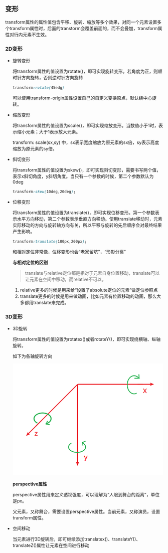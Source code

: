 ## 变形

transform属性的属性值包含平移、旋转、缩放等多个效果，对同一个元素设置多个transform属性时，后面的transtorm会覆盖前面的，而不会叠加，transform属性对行内元素不生效。

### 2D变形

* 旋转变形

  将transform属性的值设置为rotate()，即可实现旋转变形。若角度为正，则顺时针方向旋转，否则逆时针方向旋转

  ```css
  transform:rotate(45edg)
  ```

  可以使用transform-origin属性设置自己的自定义变换原点，默认绕中心旋转。

  

* 缩放变形

  将transform属性的值设置为scale()，即可实现缩放变形。当数值小于1时，表示缩小元素；大于1表示放大元素。

  transform: scale(sx,sy) 中，sx表示宽度缩放为原元素的sx倍，sy表示高度缩放为原元素的sy倍。

* 斜切变形

  将transform属性的值设置为skew()，即可实现斜切变形，需要书写两个值，表示x斜切角度，y斜切角度。当只有一个参数的时候，第二个参数默认为0deg

  ```css
  transform:skew(10deg,20deg);
  ```

* 位移变形

  将transform属性的值设置为translate()，即可实现位移变形。第一个参数表示水平方向移动，第二个参数表示垂直方向移动。使用translate移动时，元素实际移动的方向与旋转轴方向有关，所以平移与旋转的先后顺序会对最终结果产生影响。

  ```css
  transform:translate(100px,200px);
  ```

  和相对定位非常像，位移变形也会“老家留坑”，“形影分离”
  
  **与相对定位的区别**
  
  > translate与relative定位都是相对于元素自身位置移动，translate可以让元素在空间中移动，而relative不可以。
  
  1. relative更多的时候是用来给“设置了absolute定位的元素”做定位参照点
  2. translate更多的时候是用来做动画，比如元素有位置移动的动画，那么大多都用translate来完成。

### 3D变形

* 3D旋转

  将transform属性的值设置为rotatex()或者rotateY()，即可实现绕横轴、纵轴旋转。

  如下为各轴旋转方向

  ![](../../images/transform_coordinate.png)

  **perspective属性**

  perspective属性用来定义透视强度，可以理解为“人眼到舞台的距离”，单位是px。

  父元素，又称舞台，需要设置perspective属性。当前元素，又称演员，设置transform属性。

* 空间移动

  当元素进行3D旋转后，即可继续添加translatex()、translateY()、translateZ()属性让元素在空间进行移动